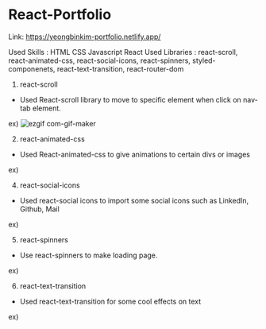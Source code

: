 # React-Portfolio
Link: https://yeongbinkim-portfolio.netlify.app/

Used Skills : HTML CSS Javascript React 
Used Libraries : react-scroll, react-animated-css, react-social-icons, react-spinners, styled-componenets, react-text-transition, react-router-dom

1. react-scroll
- Used React-scroll library to move to specific element when click on nav-tab element.

ex)
![ezgif com-gif-maker](https://user-images.githubusercontent.com/69370122/137413040-ffe11226-9863-4230-be41-50f094624e9b.gif)


2. react-animated-css
- Used React-animated-css to give animations to certain divs or images

ex)


4. react-social-icons
- Used react-social icons to import some social icons such as LinkedIn, Github, Mail

ex) 

5. react-spinners
- Use react-spinners to make loading page.

ex) 

6. react-text-transition
- Used react-text-transition for some cool effects on text

ex) 

